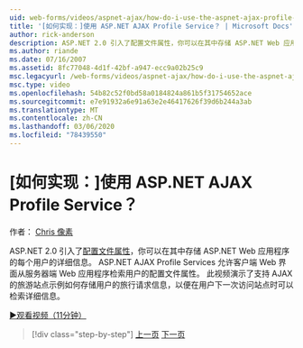 ```yaml
---
uid: web-forms/videos/aspnet-ajax/how-do-i-use-the-aspnet-ajax-profile-services
title: '[如何实现：]使用 ASP.NET AJAX Profile Service？ | Microsoft Docs'
author: rick-anderson
description: ASP.NET 2.0 引入了配置文件属性，你可以在其中存储 ASP.NET Web 应用程序的每个用户的详细信息。 ASP.NET AJAX Profile Services allow 。
ms.author: riande
ms.date: 07/16/2007
ms.assetid: 8fc77048-4d1f-42bf-a947-ecc9a02b25c9
msc.legacyurl: /web-forms/videos/aspnet-ajax/how-do-i-use-the-aspnet-ajax-profile-services
msc.type: video
ms.openlocfilehash: 54b82c52f0bd58a0184824a861b5f31754652ace
ms.sourcegitcommit: e7e91932a6e91a63e2e46417626f39d6b244a3ab
ms.translationtype: MT
ms.contentlocale: zh-CN
ms.lasthandoff: 03/06/2020
ms.locfileid: "78439550"
---
```

# <a name="how-do-i-use-the-aspnet-ajax-profile-services"></a>[如何实现：]使用 ASP.NET AJAX Profile Service？

作者： [Chris 像素](https://twitter.com/chrispels)

ASP.NET 2.0 引入了[配置文件属性](https://msdn.microsoft.com/library/at64shx3.aspx)，你可以在其中存储 ASP.NET Web 应用程序的每个用户的详细信息。 ASP.NET AJAX Profile Services 允许客户端 Web 界面从服务器端 Web 应用程序检索用户的配置文件属性。 此视频演示了支持 AJAX 的旅游站点示例如何存储用户的旅行请求信息，以便在用户下一次访问站点时可以检索详细信息。

[&#9654;观看视频（11分钟）](https://channel9.msdn.com/Blogs/ASP-NET-Site-Videos/how-do-i-use-the-aspnet-ajax-profile-services)

> [!div class="step-by-step"]
> [上一页](how-do-i-use-other-javascript-user-interface-libraries-with-aspnet-ajax.md)
> [下一页](how-do-i-debug-aspnet-ajax-applications-using-visual-studio-2005.md)
